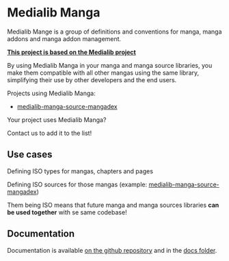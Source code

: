 # Medialib Manga

Medialib Mange is a group of definitions and conventions for manga, manga addons and manga addon management.

**[This project is based on the Medialib project](https://github.com/medialib-project)**

By using Medialib Manga in your manga and manga source libraries, you make them compatible with all other mangas using the same library, simplifying their use by other developers and the end users.

Projects using Medialib Manga:

- [medialib-manga-source-mangadex](https://github.com/medialib-project/medialib-manga-source-mangadex)

Your project uses Medialib Manga?

Contact us to add it to the list!

## Use cases

Defining ISO types for mangas, chapters and pages

Defining ISO sources for those mangas (example: [medialib-manga-source-mangadex](https://github.com/medialib-project/medialib-manga-source-mangadex))

Them being ISO means that future manga and manga sources libraries **can be used together** with se same codebase!

## Documentation

Documentation is available [on the github repository](https://github.com/medialib-project/medialib-manga/blob/master/docs/README.md) and in the [docs folder](./docs/README.md).
